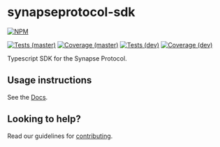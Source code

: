 # synapseprotocol-sdk

[![NPM](https://img.shields.io/npm/v/@synapseprotocol/sdk?color=blue)](https://www.npmjs.com/package/@synapseprotocol/sdk)

[![Tests (master)](https://img.shields.io/github/workflow/status/synapsecns/sdk/Tests/master?event=push&label=tests%20%28master%29)](https://github.com/synapsecns/sdk/actions/workflows/tests.yaml)
[![Coverage (master)](https://img.shields.io/coveralls/github/synapsecns/sdk/master?label=coverage%20%28master%29)](https://coveralls.io/github/synapsecns/sdk?branch=master)
[![Tests (dev)](https://img.shields.io/github/workflow/status/synapsecns/sdk/Tests/dev?event=push&label=tests%20%28dev%29)](https://github.com/synapsecns/sdk/actions/workflows/tests.yaml)
[![Coverage (dev)](https://img.shields.io/coveralls/github/synapsecns/sdk/dev?label=coverage%20%28dev%29)](https://coveralls.io/github/synapsecns/sdk?branch=dev)

Typescript SDK for the Synapse Protocol.

## Usage instructions

See the [Docs](https://github.com/synapsecns/sdk/wiki).

## Looking to help?

Read our guidelines for [contributing](https://github.com/synapsecns/sdk/blob/master/CONTRIBUTING.md).
